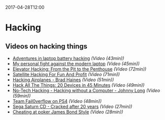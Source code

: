2017-04-28T12:00
# Hacking

## Videos on hacking things
* [Adventures in laptop battery hacking](https://www.youtube.com/watch?v=M1XqqvlfZsk) _(Video (43min))_
* [My personal fight against the modern laptop](https://www.youtube.com/watch?v=Fzmm87oVQ6c) _(Video (45min))_
* [Elevator Hacking: From the Pit to the Penthouse](https://www.youtube.com/watch?v=ZUvGfuLlZus) _(Video (72min))_
* [Satellite Hacking For Fun And Profit](https://www.youtube.com/watch?v=qRz77mkY46g) _(Video (71min))_
* [Hacking Airplanes - Brad Haines](https://www.youtube.com/watch?v=Pk1hjIMR3ro) _(Video (51min))_
* [Hack All The Things: 20 Devices in 45 Minutes](https://www.youtube.com/watch?v=h5PRvBpLuJs) _(Video (49min))_
* [No-Tech Hacking - Hacking without a Computer - Johnny Long](https://www.youtube.com/watch?v=N4kfsxF8Tio) _(Video (59min))_
* [Team Fail0verflow on PS4](https://www.youtube.com/watch?v=-AoHGJ1g9aM) _(Video (48min))_
* [Sega Saturn CD - Cracked after 20 years](https://www.youtube.com/watch?v=jOyfZex7B3E) _(Video (27min))_
* [Cheating at poker James Bond Style](https://www.youtube.com/watch?v=bRgCvCTG_XQ) _(Video (28min))_
